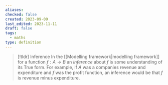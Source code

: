 ```yaml
---
aliases: 
checked: false
created: 2023-09-09
last_edited: 2023-11-11
draft: false
tags:
  - maths
type: definition
---
```

>[!tldr] Inference
>In the [[Modelling framework|modelling framework]] for a function $f: A \rightarrow B$ an *inference* about $f$ is some understanding of its True form. For example, if $A$ was a companies revenue and expenditure and $f$ was the profit function, an inference would be that $f$ is revenue minus expenditure.